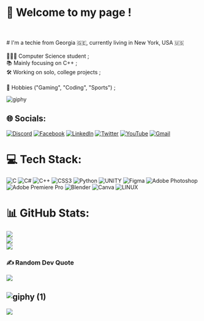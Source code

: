 # 👋 Welcome to my page !
<br><br># I'm a techie from Georgia 🇬🇪, currently living in New York, USA 🇺🇸<br><br>👨🏽‍💻 Computer Science student ;<br>📚 Mainly focusing on C++ ;<br>🛠️ Working on solo, college projects ;<br> <br>🧶 Hobbies ("Gaming", "Coding", "Sports") ;

![giphy](https://github.com/lashazibzibadze/lashazibzibadze/assets/101782753/88b7c55c-e6aa-4582-b95f-4eb4256f11a9)

## 🌐 Socials:
[![Discord](https://img.shields.io/badge/Discord-%237289DA.svg?logo=discord&logoColor=white)](https://discord.gg/https://discord.gg/pxhwKFQ3sh) [![Facebook](https://img.shields.io/badge/Facebook-%231877F2.svg?logo=Facebook&logoColor=white)](https://facebook.com/lashazibzibadzee) [![LinkedIn](https://img.shields.io/badge/LinkedIn-%230077B5.svg?logo=linkedin&logoColor=white)](https://linkedin.com/in/lasha-zibzibadze-bb39a6159) [![Twitter](https://img.shields.io/badge/Twitter-%231DA1F2.svg?logo=Twitter&logoColor=white)](https://twitter.com/lasha0309) [![YouTube](https://img.shields.io/badge/YouTube-%23FF0000.svg?logo=YouTube&logoColor=white)](https://youtube.com/@lasha-qr1nz) [![Gmail](https://img.shields.io/badge/Gmail-D14836?logo=gmail&logoColor=white)](mailto:lashazibzibadze09@gmail.com)

# 💻 Tech Stack:
![C](https://img.shields.io/badge/c-%2300599C.svg?style=for-the-badge&logo=c&logoColor=white) ![C#](https://img.shields.io/badge/c%23-%23239120.svg?style=for-the-badge&logo=c-sharp&logoColor=white) ![C++](https://img.shields.io/badge/c++-%2300599C.svg?style=for-the-badge&logo=c%2B%2B&logoColor=white) ![CSS3](https://img.shields.io/badge/css3-%231572B6.svg?style=for-the-badge&logo=css3&logoColor=white) ![Python](https://img.shields.io/badge/python-3670A0?style=for-the-badge&logo=python&logoColor=ffdd54) ![UNITY](https://img.shields.io/badge/Unity-%2320232a.svg?style=for-the-badge&logo=unity&logoColor=white) 	![Figma](https://img.shields.io/badge/figma-%23F24E1E.svg?style=for-the-badge&logo=figma&logoColor=white) ![Adobe Photoshop](https://img.shields.io/badge/adobephotoshop-%2331A8FF.svg?style=for-the-badge&logo=adobephotoshop&logoColor=white) ![Adobe Premiere Pro](https://img.shields.io/badge/Adobe%20Premiere%20Pro-9999FF.svg?style=for-the-badge&logo=Adobe%20Premiere%20Pro&logoColor=white) ![Blender](https://img.shields.io/badge/blender-%23F5792A.svg?style=for-the-badge&logo=blender&logoColor=white) ![Canva](https://img.shields.io/badge/Canva-%2300C4CC.svg?style=for-the-badge&logo=Canva&logoColor=white) ![LINUX](https://img.shields.io/badge/Linux-FCC624?style=for-the-badge&logo=linux&logoColor=black)
# 📊 GitHub Stats:
![](https://github-readme-stats.vercel.app/api?username=lashazibzibadze&theme=blue-green&hide_border=false&include_all_commits=true&count_private=false)<br/>
![](https://github-readme-streak-stats.herokuapp.com/?user=lashazibzibadze&theme=blue-green&hide_border=false)<br/>
![](https://github-readme-stats.vercel.app/api/top-langs/?username=lashazibzibadze&theme=blue-green&hide_border=false&include_all_commits=true&count_private=false&layout=compact)

### ✍️ Random Dev Quote
![](https://quotes-github-readme.vercel.app/api?type=horizontal&theme=tokyonight)

![giphy (1)](https://github.com/lashazibzibadze/lashazibzibadze/assets/101782753/7d66605a-3598-49e8-8186-c6438cb6a07f)
---
[![](https://visitcount.itsvg.in/api?id=lashazibzibadze&icon=5&color=1)](https://visitcount.itsvg.in)


